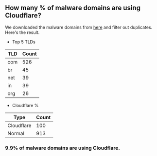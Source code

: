 ## How many % of malware domains are using Cloudflare?


We downloaded the malware domains from [here](https://urlhaus.abuse.ch) and filter out duplicates.
Here's the result.


[//]: # (start replacement)


- Top 5 TLDs

| TLD | Count |
| --- | --- |
| com | 526 |
| br | 45 |
| net | 39 |
| in | 39 |
| org | 26 |


- Cloudflare %

| Type | Count |
| --- | --- |
| Cloudflare | 100 |
| Normal | 913 |


### 9.9% of malware domains are using Cloudflare.